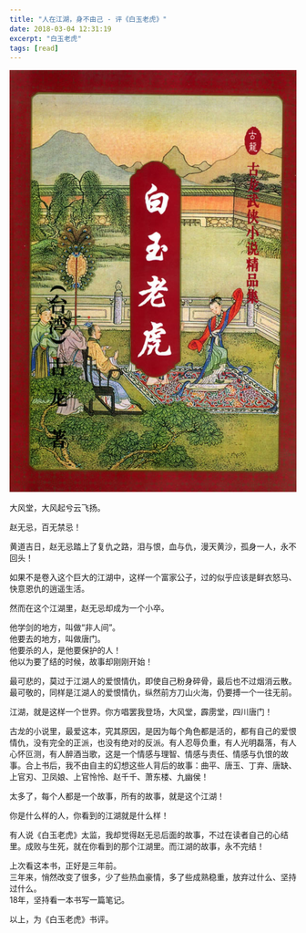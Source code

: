 ```yaml
---
title: "人在江湖，身不由己 - 评《白玉老虎》"
date: 2018-03-04 12:31:19
excerpt: "白玉老虎"
tags: [read]
---
```


![白玉老虎](assets/images/baiyulaohu.jpg)

大风堂，大风起兮云飞扬。

赵无忌，百无禁忌！

黄道吉日，赵无忌踏上了复仇之路，泪与恨，血与仇，漫天黄沙，孤身一人，永不回头！

如果不是卷入这个巨大的江湖中，这样一个富家公子，过的似乎应该是鲜衣怒马、快意恩仇的逍遥生活。

然而在这个江湖里，赵无忌却成为一个小卒。

他学剑的地方，叫做“非人间”。  
他要去的地方，叫做唐门。  
他要杀的人，是他要保护的人！  
他以为要了结的时候，故事却刚刚开始！  

最可悲的，莫过于江湖人的爱恨情仇，即使自己粉身碎骨，最后也不过烟消云散。  
最可敬的，同样是江湖人的爱恨情仇，纵然前方刀山火海，仍要搏一个一往无前。

江湖，就是这样一个世界。你方唱罢我登场，大风堂，霹雳堂，四川唐门！

古龙的小说里，最爱这本，究其原因，是因为每个角色都是活的，都有自己的爱恨情仇，没有完全的正派，也没有绝对的反派。有人忍辱负重，有人光明磊落，有人心怀叵测，有人醉酒当歌，这是一个情感与理智、情感与责任、情感与仇恨的故事。合上书后，我不由自主的幻想这些人背后的故事：曲平、唐玉、丁弃、唐缺、上官刃、卫凤娘、上官怜怜、赵千千、萧东楼、九幽侯！

太多了，每个人都是一个故事，所有的故事，就是这个江湖！

你是什么样的人，你看到的江湖就是什么样！

有人说《白玉老虎》太监，我却觉得赵无忌后面的故事，不过在读者自己的心结里。成败与生死，就在你看到的那个江湖里。而江湖的故事，永不完结！

上次看这本书，正好是三年前。  
三年来，悄然改变了很多，少了些热血豪情，多了些成熟稳重，放弃过什么、坚持过什么。  
18年，坚持看一本书写一篇笔记。

以上，为《白玉老虎》书评。
